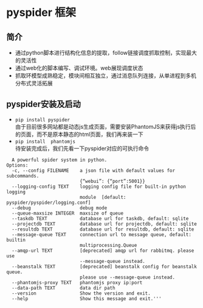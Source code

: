 # pyspider 框架
## 简介
- 通过python脚本进行结构化信息的提取，follow链接调度抓取控制，实现最大的灵活性
- 通过web化的脚本编写、调试环境。web展现调度状态
- 抓取环模型成熟稳定，模块间相互独立，通过消息队列连接，从单进程到多机分布式灵活拓展
## pyspider安装及启动  
- `pip install pyspider`  
由于目前很多网站都是动态js生成页面，需要安装PhantomJS来获得js执行后的页面，而不是原本静态的html页面，我们再来装一下  
- `pip install  phantomjs`  
待安装完成后，我们先看一下pyspider对应的可执行命令  
```Usage: pyspider [OPTIONS] COMMAND [ARGS]...
  A powerful spider system in python.  
Options:  
  -c, --config FILENAME    a json file with default values for subcommands.  
                           {“webui”: {“port”:5001}}  
  --logging-config TEXT    logging config file for built-in python logging  
                           module  [default: pyspider/pyspider/logging.conf]   
  --debug                  debug mode  
  --queue-maxsize INTEGER  maxsize of queue  
  --taskdb TEXT            database url for taskdb, default: sqlite  
  --projectdb TEXT         database url for projectdb, default: sqlite  
  --resultdb TEXT          database url for resultdb, default: sqlite  
  --message-queue TEXT     connection url to message queue, default: builtin  
                           multiprocessing.Queue  
  --amqp-url TEXT          [deprecated] amqp url for rabbitmq. please use  
                           --message-queue instead.  
  --beanstalk TEXT         [deprecated] beanstalk config for beanstalk queue.   
                           please use --message-queue instead.  
  --phantomjs-proxy TEXT   phantomjs proxy ip:port  
  --data-path TEXT         data dir path  
  --version                Show the version and exit.  
  --help                   Show this message and exit.'''

